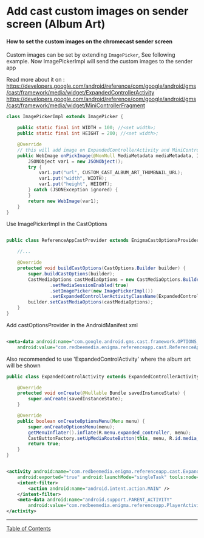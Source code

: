 # Add cast custom images on sender screen (Album Art)
#### How to set the custom images on the chromecast sender screen

Custom images can be set by extending `ImagePicker`, See following example. Now ImagePickerImpl will
send the custom images to the sender app

Read more about it on : 
https://developers.google.com/android/reference/com/google/android/gms/cast/framework/media/widget/ExpandedControllerActivity
https://developers.google.com/android/reference/com/google/android/gms/cast/framework/media/widget/MiniControllerFragment


```java
class ImagePickerImpl extends ImagePicker {

    public static final int WIDTH = 100; //<set width>;
    public static final int HEIGHT = 200; //<set width>;

    @Override
    // this will add image on ExpandedControllerActivity and MiniController Activity
    public WebImage onPickImage(@NonNull MediaMetadata mediaMetadata, ImageHints hints) {
        JSONObject var1 = new JSONObject();
        try {
            var1.put("url", CUSTOM_CAST_ALBUM_ART_THUMBNAIL_URL);
            var1.put("width", WIDTH);
            var1.put("height", HEIGHT);
        } catch (JSONException ignored) {
        }
        return new WebImage(var1);
    }
}
```

Use ImagePickerImpl in the CastOptions

```java

public class ReferenceAppCastProvider extends EnigmaCastOptionsProvider {

    //...

    @Override
    protected void buildCastOptions(CastOptions.Builder builder) {
        super.buildCastOptions(builder);
        CastMediaOptions castMediaOptions = new CastMediaOptions.Builder()
                .setMediaSessionEnabled(true)
                .setImagePicker(new ImagePickerImpl())
                .setExpandedControllerActivityClassName(ExpandedControlActivity.class.getName()).build();
        builder.setCastMediaOptions(castMediaOptions);
    }
}
```

Add castOptionsProvider in the AndroidManifest xml

```xml

<meta-data android:name="com.google.android.gms.cast.framework.OPTIONS_PROVIDER_CLASS_NAME"
    android:value="com.redbeemedia.enigma.referenceapp.cast.ReferenceAppCastProvider" />
```

Also recommended to use 'ExpandedControlActivity' where the album art will be shown

```java
public class ExpandedControlActivity extends ExpandedControllerActivity {

    @Override
    protected void onCreate(@Nullable Bundle savedInstanceState) {
        super.onCreate(savedInstanceState);
    }

    @Override
    public boolean onCreateOptionsMenu(Menu menu) {
        super.onCreateOptionsMenu(menu);
        getMenuInflater().inflate(R.menu.expanded_controller, menu);
        CastButtonFactory.setUpMediaRouteButton(this, menu, R.id.media_route_menu_item);
        return true;
    }
}
```

```xml

<activity android:name="com.redbeemedia.enigma.referenceapp.cast.ExpandedControlActivity"
    android:exported="true" android:launchMode="singleTask" tools:node="merge">
    <intent-filter>
        <action android:name="android.intent.action.MAIN" />
    </intent-filter>
    <meta-data android:name="android.support.PARENT_ACTIVITY"
        android:value="com.redbeemedia.enigma.referenceapp.PlayerActivity" />
</activity>
```


___
[Table of Contents](../index.md)<br/>
